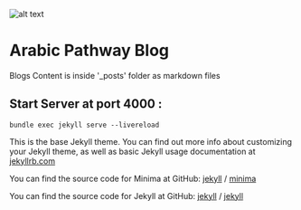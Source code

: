 ![alt text](https://res.cloudinary.com/ddymelpa3/image/upload/f_auto,q_auto/v1/arabic%20blogs/wsg4mjdigcebjjp4usps "logo")
# Arabic Pathway Blog

Blogs Content is inside '_posts' folder as markdown files


## Start Server at port 4000 :
```
bundle exec jekyll serve --livereload
```

This is the base Jekyll theme. You can find out more info about customizing your Jekyll theme, as well as basic Jekyll usage documentation at [jekyllrb.com](https://jekyllrb.com/)

You can find the source code for Minima at GitHub:
[jekyll][jekyll-organization] /
[minima](https://github.com/jekyll/minima)

You can find the source code for Jekyll at GitHub:
[jekyll][jekyll-organization] /
[jekyll](https://github.com/jekyll/jekyll)


[jekyll-organization]: https://github.com/jekyll
